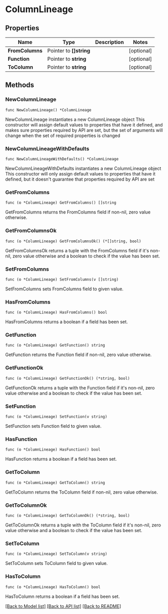 # ColumnLineage

## Properties

Name | Type | Description | Notes
------------ | ------------- | ------------- | -------------
**FromColumns** | Pointer to **[]string** |  | [optional] 
**Function** | Pointer to **string** |  | [optional] 
**ToColumn** | Pointer to **string** |  | [optional] 

## Methods

### NewColumnLineage

`func NewColumnLineage() *ColumnLineage`

NewColumnLineage instantiates a new ColumnLineage object
This constructor will assign default values to properties that have it defined,
and makes sure properties required by API are set, but the set of arguments
will change when the set of required properties is changed

### NewColumnLineageWithDefaults

`func NewColumnLineageWithDefaults() *ColumnLineage`

NewColumnLineageWithDefaults instantiates a new ColumnLineage object
This constructor will only assign default values to properties that have it defined,
but it doesn't guarantee that properties required by API are set

### GetFromColumns

`func (o *ColumnLineage) GetFromColumns() []string`

GetFromColumns returns the FromColumns field if non-nil, zero value otherwise.

### GetFromColumnsOk

`func (o *ColumnLineage) GetFromColumnsOk() (*[]string, bool)`

GetFromColumnsOk returns a tuple with the FromColumns field if it's non-nil, zero value otherwise
and a boolean to check if the value has been set.

### SetFromColumns

`func (o *ColumnLineage) SetFromColumns(v []string)`

SetFromColumns sets FromColumns field to given value.

### HasFromColumns

`func (o *ColumnLineage) HasFromColumns() bool`

HasFromColumns returns a boolean if a field has been set.

### GetFunction

`func (o *ColumnLineage) GetFunction() string`

GetFunction returns the Function field if non-nil, zero value otherwise.

### GetFunctionOk

`func (o *ColumnLineage) GetFunctionOk() (*string, bool)`

GetFunctionOk returns a tuple with the Function field if it's non-nil, zero value otherwise
and a boolean to check if the value has been set.

### SetFunction

`func (o *ColumnLineage) SetFunction(v string)`

SetFunction sets Function field to given value.

### HasFunction

`func (o *ColumnLineage) HasFunction() bool`

HasFunction returns a boolean if a field has been set.

### GetToColumn

`func (o *ColumnLineage) GetToColumn() string`

GetToColumn returns the ToColumn field if non-nil, zero value otherwise.

### GetToColumnOk

`func (o *ColumnLineage) GetToColumnOk() (*string, bool)`

GetToColumnOk returns a tuple with the ToColumn field if it's non-nil, zero value otherwise
and a boolean to check if the value has been set.

### SetToColumn

`func (o *ColumnLineage) SetToColumn(v string)`

SetToColumn sets ToColumn field to given value.

### HasToColumn

`func (o *ColumnLineage) HasToColumn() bool`

HasToColumn returns a boolean if a field has been set.


[[Back to Model list]](../README.md#documentation-for-models) [[Back to API list]](../README.md#documentation-for-api-endpoints) [[Back to README]](../README.md)


